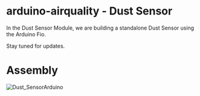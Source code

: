 arduino-airquality - Dust Sensor
==================

In the Dust Sensor Module, we are building a standalone Dust Sensor using the Arduino Fio.

Stay tuned for updates.

# Assembly

![Dust_SensorArduino](https://raw.github.com/Trefex/arduino-airquality/master/Module_Dust-Sensor/assembly/Arduino_Fio_Sketch_Fritzing_schem.jpg)



